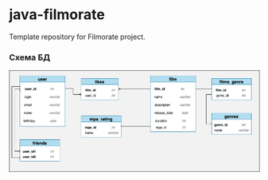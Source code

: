 # java-filmorate
Template repository for Filmorate project.

### Схема БД ###

![DB Schema](src/main/resources/filmorate.png)